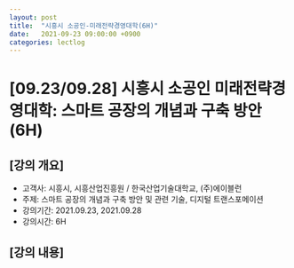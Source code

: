 ```yaml
---
layout: post
title:  "시흥시 소공인-미래전략경영대학(6H)"
date:   2021-09-23 09:00:00 +0900
categories: lectlog
---
```


# [09.23/09.28] 시흥시 소공인 미래전략경영대학: 스마트 공장의 개념과 구축 방안(6H)

## [강의 개요]

* 고객사: 시흥시, 시흥산업진흥원 / 한국산업기술대학교, (주)에이블런
* 주제: 스마트 공장의 개념과 구축 방안 및 관련 기술, 디지털 트랜스포메이션
* 강의기간: 2021.09.23, 2021.09.28
* 강의시간: 6H

## [강의 내용]

